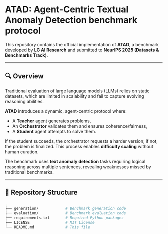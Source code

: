 # ATAD: Agent-Centric Textual Anomaly Detection benchmark protocol

This repository contains the official implementation of **ATAD**, a benchmark developed by **LG AI Research** and submitted to **NeurIPS 2025 (Datasets & Benchmarks Track)**.

---

## 🔍 Overview

Traditional evaluation of large language models (LLMs) relies on static datasets, which are limited in scalability and fail to capture evolving reasoning abilities.

**ATAD** introduces a dynamic, agent-centric protocol where:
- A **Teacher** agent generates problems,
- An **Orchestrator** validates them and ensures coherence/fairness,
- A **Student** agent attempts to solve them.

If the student succeeds, the orchestrator requests a harder version; if not, the problem is finalized. This process enables **difficulty scaling** without human curation.

The benchmark uses **text anomaly detection** tasks requiring logical reasoning across multiple sentences, revealing weaknesses missed by traditional benchmarks.

---

## 📁 Repository Structure

```bash
.
├── generation/            # Benchmark generation code
├── evaluation/            # Benchmark evaluation code
├── requirements.txt       # Required Python packages
├── LICENSE                # MIT License
└── README.md              # This file
